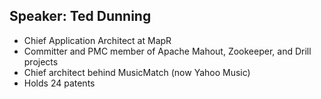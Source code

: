 ## Speaker: Ted Dunning

* Chief Application Architect at MapR
* Committer and PMC member of Apache Mahout, Zookeeper, and Drill projects
* Chief architect behind MusicMatch (now Yahoo Music)
* Holds 24 patents

